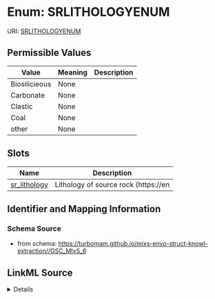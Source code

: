 # Enum: SRLITHOLOGYENUM



URI: [SRLITHOLOGYENUM](SRLITHOLOGYENUM)

## Permissible Values

| Value | Meaning | Description |
| --- | --- | --- |
| Biosilicieous | None |  |
| Carbonate | None |  |
| Clastic | None |  |
| Coal | None |  |
| other | None |  |




## Slots

| Name | Description |
| ---  | --- |
| [sr_lithology](sr_lithology.md) | Lithology of source rock (https://en |






## Identifier and Mapping Information







### Schema Source


* from schema: https://turbomam.github.io/mixs-envo-struct-knowl-extraction//GSC_MIxS_6




## LinkML Source

<details>
```yaml
name: SR_LITHOLOGY_ENUM
from_schema: https://turbomam.github.io/mixs-envo-struct-knowl-extraction//GSC_MIxS_6
rank: 1000
permissible_values:
  Biosilicieous:
    text: Biosilicieous
  Carbonate:
    text: Carbonate
  Clastic:
    text: Clastic
  Coal:
    text: Coal
  other:
    text: other

```
</details>
